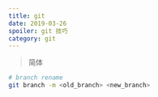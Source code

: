 ```yaml
---
title: git
date: 2019-03-26
spoiler: git 技巧
category: git
---
```


> 简体

```bash
# branch rename
git branch -m <old_branch> <new_branch>
```